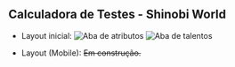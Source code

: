 ## Calculadora de Testes - Shinobi World

 - Layout inicial: 
 ![Aba de atributos](https://i.imgur.com/NcvjUY9.png)
![Aba de talentos](https://i.imgur.com/vwVZmYz.png)

 - Layout (Mobile): ~~Em construção.~~